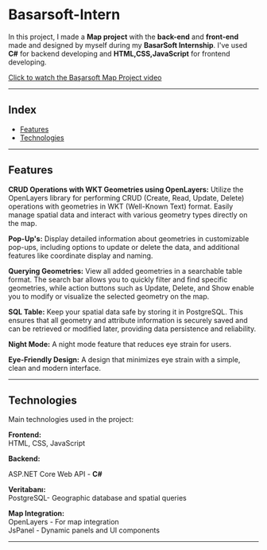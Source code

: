 # Basarsoft-Intern
In this project, I made a **Map project** with the **back-end** and **front-end** made and designed by myself during my **BasarSoft Internship**. I've used **C#** for backend developing and **HTML,CSS,JavaScript** for frontend developing.

[Click to watch the Başarsoft Map Project video](https://www.youtube.com/watch?v=cvNnzp-FNIg)




---
## Index
- [Features](#features)
- [Technologies](#technologies)
---

## Features
**CRUD Operations with WKT Geometries using OpenLayers:** Utilize the OpenLayers library for performing CRUD (Create, Read, Update, Delete) operations with geometries in WKT (Well-Known Text) format. Easily manage spatial data and interact with various geometry types directly on the map.

**Pop-Up's:** Display detailed information about geometries in customizable pop-ups, including options to update or delete the data, and additional features like coordinate display and naming.

**Querying Geometries:** View all added geometries in a searchable table format. The search bar allows you to quickly filter and find specific geometries, while action buttons such as Update, Delete, and Show enable you to modify or visualize the selected geometry on the map.

**SQL Table:** Keep your spatial data safe by storing it in PostgreSQL. This ensures that all geometry and attribute information is securely saved and can be retrieved or modified later, providing data persistence and reliability.

**Night Mode:** A night mode feature that reduces eye strain for users.

**Eye-Friendly Design:** A design that minimizes eye strain with a simple, clean and modern interface.

---
## Technologies
Main technologies used in the project:
<br>

**Frontend:**
<br>
HTML, CSS, JavaScript
<br>

**Backend:**

ASP.NET Core Web API - **C#**
<br>

**Veritabanı:**
<br>
PostgreSQL- Geographic database and spatial queries
<br>

**Map Integration:**
<br>
OpenLayers - For map integration <br>
JsPanel - Dynamic panels and UI components

---
